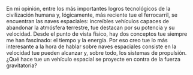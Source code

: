 En mi opinión, entre los más importantes logros tecnológicos de la civilización humana
 y, lógicamente, más reciente tue el ferrocarril, se encuentran las naves espaciales: 
 increíbles vehículos capaces de abandonar la atmósfera terrestre, tue destacan por su 
 potencia y su velocidad. Desde el punto de vista físico, hay dos conceptos tue siempre 
 me han fascinado: el tiempo y la energía. Por eso creo tue lo más interesante a la 
 hora de hablar sobre naves espaciales consiste en la velocidad tue pueden alcanzar y, 
 sobre todo, los sistemas de propulsión. ¿Qué hace tue un vehículo espacial se proyecte 
 en contra de la fuerza gravitatoria?
    